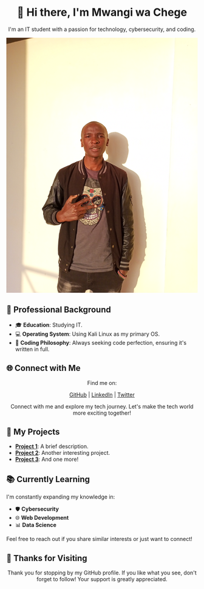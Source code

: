 <!-- Title -->
<h1 align="center">👋 Hi there, I'm Mwangi wa Chege</h1>

<!-- Introduction and Profile Picture -->
<p align="center">
  I'm an IT student with a passion for technology, cybersecurity, and coding.
</p>

<p align="center">
  <img src="profile.jpg" alt="Profile Picture" />
</p>

<!-- Sections -->
## 💼 Professional Background

- 🎓 **Education**: Studying IT.
- 💻 **Operating System**: Using Kali Linux as my primary OS.
- 🧠 **Coding Philosophy**: Always seeking code perfection, ensuring it's written in full.

## 🌐 Connect with Me

<p align="center">
  Find me on:
</p>

<p align="center">
  <a href="https://github.com/HenchaDev">GitHub</a> | <a href="https://www.linkedin.com/in/henchadev">LinkedIn</a> | <a href="https://twitter.com/mac_henry_03">Twitter</a>
</p>

<p align="center">
  Connect with me and explore my tech journey. Let's make the tech world more exciting together!
</p>

## 🚀 My Projects

- [**Project 1**](link_to_project_1): A brief description.
- [**Project 2**](link_to_project_2): Another interesting project.
- [**Project 3**](link_to_project_3): And one more!

## 📚 Currently Learning

I'm constantly expanding my knowledge in:

- 🛡️ **Cybersecurity**
- 🌐 **Web Development**
- 📊 **Data Science**

Feel free to reach out if you share similar interests or just want to connect!

## 🌟 Thanks for Visiting

<p align="center">
  Thank you for stopping by my GitHub profile. If you like what you see, don't forget to follow! Your support is greatly appreciated.
</p>

<!-- You can further customize the content and styling to your preference. -->
